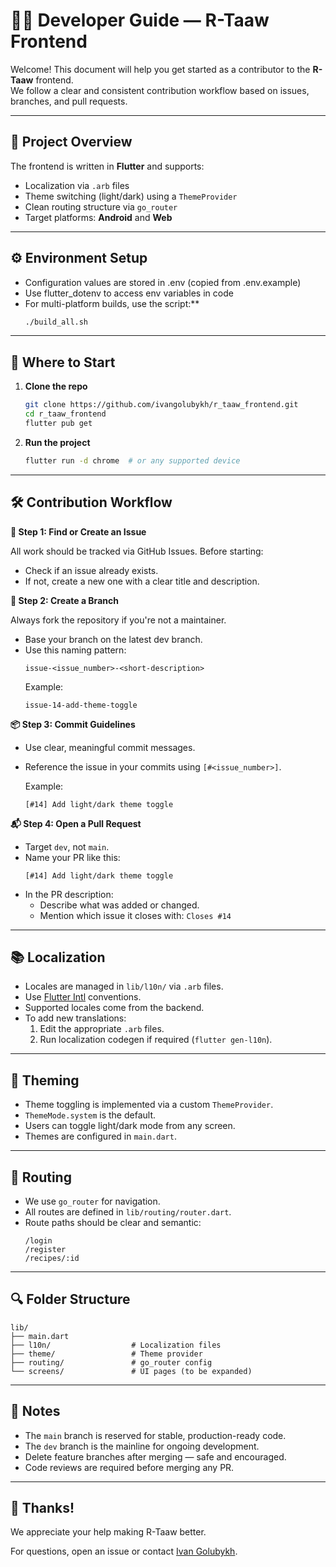 
# 👩‍💻 Developer Guide — R-Taaw Frontend

Welcome! This document will help you get started as a contributor to the **R-Taaw** frontend.  
We follow a clear and consistent contribution workflow based on issues, branches, and pull requests.

---

## 🚀 Project Overview

The frontend is written in **Flutter** and supports:

- Localization via `.arb` files
- Theme switching (light/dark) using a `ThemeProvider`
- Clean routing structure via `go_router`
- Target platforms: **Android** and **Web**
---

## ⚙️ Environment Setup

- Configuration values are stored in .env (copied from .env.example)
- Use flutter_dotenv to access env variables in code 
- For multi-platform builds, use the script:**
   ```bash
   ./build_all.sh
   ```
---

## 🧭 Where to Start

1. **Clone the repo**
   ```bash
   git clone https://github.com/ivangolubykh/r_taaw_frontend.git
   cd r_taaw_frontend
   flutter pub get
   ```
2. **Run the project**
   ```bash
   flutter run -d chrome  # or any supported device
   ```

---

## 🛠 Contribution Workflow

**🔖 Step 1: Find or Create an Issue**

All work should be tracked via GitHub Issues. Before starting:
- Check if an issue already exists.
- If not, create a new one with a clear title and description.

**🌿 Step 2: Create a Branch**

Always fork the repository if you're not a maintainer.
- Base your branch on the latest dev branch.
- Use this naming pattern:
    ```text
    issue-<issue_number>-<short-description>
    ```
    Example:
    ```text
    issue-14-add-theme-toggle
    ```

**📦 Step 3: Commit Guidelines**

- Use clear, meaningful commit messages.
- Reference the issue in your commits using `[#<issue_number>]`.

    Example:
    ```text
    [#14] Add light/dark theme toggle
    ```

**📬 Step 4: Open a Pull Request**

- Target `dev`, not `main`.
- Name your PR like this:
    ```text
    [#14] Add light/dark theme toggle
    ```
- In the PR description:
  - Describe what was added or changed.
  - Mention which issue it closes with: `Closes #14`

---

## 📚 Localization

- Locales are managed in `lib/l10n/` via `.arb` files.
- Use [Flutter Intl](https://docs.flutter.dev/development/accessibility-and-localization/internationalization) conventions.
- Supported locales come from the backend.
- To add new translations:
  1. Edit the appropriate `.arb` files.
  2. Run localization codegen if required (`flutter gen-l10n`).

---

## 🎨 Theming

- Theme toggling is implemented via a custom `ThemeProvider`.
- `ThemeMode.system` is the default.
- Users can toggle light/dark mode from any screen.
- Themes are configured in `main.dart`.

---

## 🧭 Routing

- We use `go_router` for navigation.
- All routes are defined in `lib/routing/router.dart`.
- Route paths should be clear and semantic:
  ```text
  /login
  /register
  /recipes/:id
  ```

---

## 🔍 Folder Structure

```text
lib/
├── main.dart
├── l10n/                  # Localization files
├── theme/                 # Theme provider
├── routing/               # go_router config
└── screens/               # UI pages (to be expanded)
```

---

## 📎 Notes

- The `main` branch is reserved for stable, production-ready code.
- The `dev` branch is the mainline for ongoing development.
- Delete feature branches after merging — safe and encouraged.
- Code reviews are required before merging any PR.

---

## 🙏 Thanks!

We appreciate your help making R-Taaw better.

For questions, open an issue or contact [Ivan Golubykh](https://github.com/ivangolubykh).
